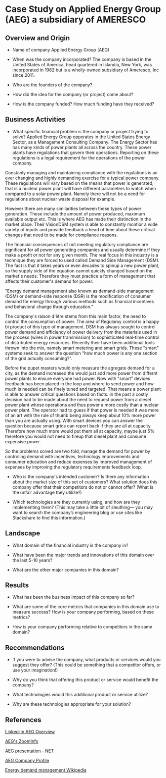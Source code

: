 # Case Study on Applied Energy Group (AEG) a subsidiary of AMERESCO

## Overview and Origin

* Name of company
Applied Energy Group (AEG)

* When was the company incorporated?
The company is based in the United States of America, head quartered in Islandia, New York, was incorporated in 1982 but is a wholly-owned subsidiary of Ameresco, Inc since 2011.

* Who are the founders of the company?

* How did the idea for the company (or project) come about?

* How is the company funded? How much funding have they received?

## Business Activities

* What specific financial problem is the company or project trying to solve?
Applied Energy Group opperates in the United States Energy Sector, as a Management Consulting Company.  The Energy Sector has has many kinds of power plants all across the country.  These power plants have regulations that govern their operations.  Reporting on these regulations is a legal requirement for the operations of the power company.

Constanly managing and maintaining compliance with the regulations is an ever changing and highly demanding exercise for a typical power company.  These regulations will vary based on the means that power is generated, that is a nuclear power plant will have different parameters to watch when compared to a solar power plant.  Namely there will not be a need for regulations about nuclear waste disposal for example.

However there are many similarities between these types of power generation.  These include the amount of power produced, maximum available output etc.  This is where AEG has made their distinction in the market place.  Their VisionDSM system is able to constantly montior a wide variety of inputs and provide feedback a head of time about these critical changes that need to be made for compliance reasons.

The financial consequences of not meeting regulatory compliance are significant for all power generating companies and usually determine if they make a profit or not for any given month.  The real focus in this industry is a technique they are forced to used called Demand Side Management (DSM).  The fact is that it takes years or even decades to spinup a new power plant, so the supply side of the equation cannot quickly changed based on the market's needs.  Therefore they must practice a form of management that affects their customer's demand for power.  

"Energy demand management also known as demand-side management (DSM) or demand-side response (DSR) is the modification of consumer demand for energy through various methods such as financial incentives and behavioral change through education."

The company's raison d'être stems from this main factor, the need to control the consumption of power.  The area of Regularoy control is a happy bi product of this type of management.  DSM has always sought to control power demand and efficiency of power delivery from the materials used in the process (wires in power transmission) to sophisticated real-time control of distributed energy resources.  Recently their have been additional tools thrown into the mix, namely smart metering and smart grids.  These "smart" systems seek to answer the question "how much power is any one section of the grid actually consuming?".  

Before the pupet masters would only measure the agregate demand for a city, as the demand increased the would just add more power from differnt power plants to ensure everyone had power.  Now with "smart" devices feedback has been placed in the loop and where to send power and how much is needed can be finely tuned and targeted.  That means a power plant is able to answer critical questions based on facts.  In the past a costly decision had to be made about the need to request power from a diesel power plant whose operations and thus power a more costly than a nuclear power plant.  The operator had to guess if that power is needed it was more of an art with the rule of thumb being always keep about 10% more power than you are actually using.  With smart devices you can answer the question because smart grids can report back if they are all at capacity.  Therefore how much more would put them all at capacity, maybe just 5% therefore you would not need to fireup that diesel plant and consume expensive power.

So the problems solved are two fold, manage the demand for power by controling demand with incentives, technology improvements and consumer education and reduce expenses by improved management of expenses by improving the regulatory requirements feedback loop.

* Who is the company's intended customer?  Is there any information about the market size of this set of customers?
What solution does this company offer that their competitors do not or cannot offer? (What is the unfair advantage they utilize?)

* Which technologies are they currently using, and how are they implementing them? (This may take a little bit of sleuthing–– you may want to search the company’s engineering blog or use sites like Stackshare to find this information.)

## Landscape

* What domain of the financial industry is the company in?

* What have been the major trends and innovations of this domain over the last 5-10 years?

* What are the other major companies in this domain?

## Results

* What has been the business impact of this company so far?

* What are some of the core metrics that companies in this domain use to measure success? How is your company performing, based on these metrics?

* How is your company performing relative to competitors in the same domain?

## Recommendations

* If you were to advise the company, what products or services would you suggest they offer? (This could be something that a competitor offers, or use your imagination!)

* Why do you think that offering this product or service would benefit the company?

* What technologies would this additional product or service utilize?

* Why are these technologies appropriate for your solution?

## References

[Linked-in AEG Overview](https://www.linkedin.com/company/applied-energy-group/about/)

[AEG's ZoomInfo](https://www.zoominfo.com/c/applied-energy-group-inc/4901806)

[AEG presentation - NET](https://neprisstore.blob.core.windows.net/sessiondocs/doc_8a62c656-4e14-4aad-9a93-422a6d36b8aa.pptx)

[AEG Company Profile](https://www.appliedenergygroup.com/wp-content/uploads/2020/12/AEG-Company-Profile.pdf)

[Energy demand management Wikipedia](https://en.wikipedia.org/wiki/Energy_demand_management)
